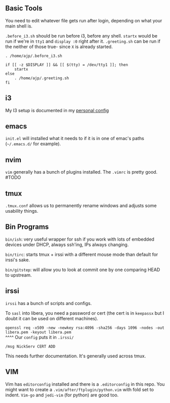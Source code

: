 ## Basic Tools

You need to edit whatever file gets run after login, depending on what your main shell is.

`.before_i3.sh` should be run before i3, before any shell. `startx` would be run if we're in `tty1` and `display :0` right after it. `.greeting.sh` can be run if the neither of those true- since `X` is already started.

```
. /home/ajp/.before_i3.sh

if [[ -z $DISPLAY ]] && [[ $(tty) = /dev/tty1 ]]; then
	startx
else
	. /home/ajp/.greeting.sh
fi
```

## i3

My I3 setup is documented in my [personal config](https://github.com/ajpikul-com/personal_config)

## emacs

`init.el` will installed what it needs to if it is in one of emac's paths (`~/.emacs.d/` for example).

## nvim

`vim` generally has a bunch of plugins installed. The `.vimrc` is pretty good. #TODO 

## tmux

`.tmux.conf` allows us to permanently rename windows and adjusts some usability things.

## Bin Programs 

`bin/ish`: very useful wrapper for ssh if you work with lots of embedded devices under DHCP, always ssh'ing, IPs always changing.

`bin/tirc`: starts tmux + irssi with a different mouse mode than default for irssi's sake.

`bin/gitstep`: will allow you to look at commit one by one comparing HEAD to upstream.

## irssi

`irssi` has a bunch of scripts and configs.

To `sasl` into libera, you need a password or cert (the cert is in `keepassx` but I doubt it can be used on different machines).

`openssl req -x509 -new -newkey rsa:4096 -sha256 -days 1096 -nodes -out libera.pem -keyout libera.pem`  
^^^^ Our `config` puts it in `.irssi/`

`/msg NickServ CERT ADD`

This needs further documentation. It's generally used across tmux.

## VIM

Vim has `editorconfig` installed and there is a `.editorconfig` in this repo. You might want to create a `.vim/after/ftplugin/python.vim` with fold set to indent. `Vim-go` and `jedi-vim` (for python) are good too.
